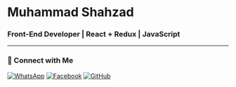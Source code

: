 # Muhammad Shahzad

### Front-End Developer | React + Redux | JavaScript

---

### 🔗 Connect with Me

[![WhatsApp](https://img.shields.io/badge/WhatsApp-Contact-green)](https://wa.me/923434013800)
[![Facebook](https://img.shields.io/badge/Facebook-Contact-blue)](https://www.facebook.com/share/1BGKiNmdEy/)
[![GitHub](https://img.shields.io/badge/GitHub-Follow-black)](https://github.com/M-Shahzad-ashraf)
